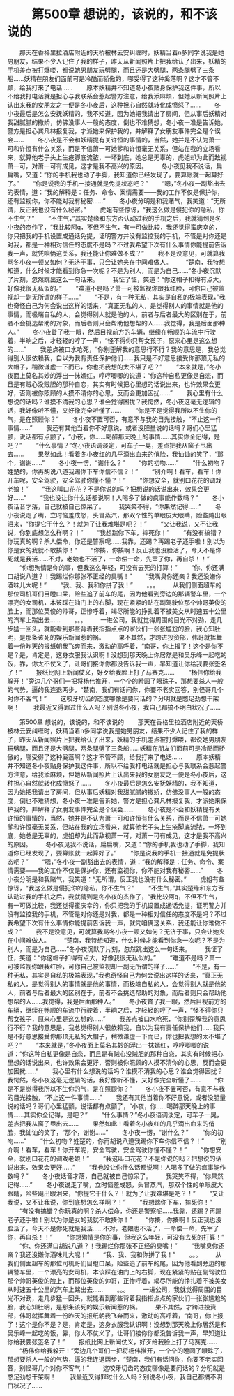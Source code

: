 # 　　第500章 想说的，该说的，和不该说的
　　那天在香格里拉酒店附近的天桥被林云安纠缠时，妖精当着n多同学说我是她男朋友，结果不少人记住了我的样子，昨天从新闻照片上把我给认了出来，妖精的手机差点被打爆喽，都说她男朋友玩劈腿，而且还是大劈腿，两条腿劈了三条船……妖精在朋友们面前可是冷酷而骄傲的，哪受得了这种奚落啊？这才不管不顾，给我打来了电话……
　　原本妖精并不知道冬小夜贴身保护我这件事，所以不给我打电话就是担心与我联系会惹起警方注意，给我添麻烦，但她从新闻照片上认出来我的女朋友之一便是冬小夜后，这种担心自然就转化成愤怒了……
　　冬小夜最后是怎么安抚妖精的，我不知道，因为她把我请出了房间，但从事后妖精对我甜腻腻的撒娇，仿佛没事人一般的态度，倒也不难猜想，冬小夜一准是告诉她，警方是担心龚凡林报复我，才派她来保护我的，并解释了女朋友事件完全是个误会……
　　冬小夜是不会和妖精提有关许恒的事情的，当然，她并是不认为萧一可和许恒有什么关系，而是不信萧一可她爹和许恒毫无关系，但站在我的立场看来，就算他老子头上生疮脚底流脓，一坏到底，她总是无辜的，虎姐却为此而敌视萧一可，对萧一可有成见，这才是我不高兴的原因。
　　冬小夜见我不说话，扁扁嘴，又道：“你的手机我也动了手脚，我知道你已经发现了，要算账就一起算好了。”
　　“你是说我的手机一接通就是免提状态吧？”
　　“嗯，”冬小夜一副豁出去的表情，道：“我的解释是：任务、命令、案情需要——我的工作不仅是保护你，还有监视你，你不能对我有秘密……”
　　冬小夜分明是和我赌气，我笑道：“无所谓，反正我也没有什么秘密。”
　　虎姐有些惊讶，“我这么做是侵犯你的隐私，你不生气？”
　　“不生气，”其实楚缘和东方否认动过我的手机之后，我就猜到是冬小夜的杰作了，“我比较阿q，不但不生气，有一可做比较，我还觉得蛮庆幸的，你只把我的手机设置成通话免提，证明警方并没有监控我的手机，不管是对你还是对我，都是一种相对信任的态度不是吗？不过我希望下次有什么事情你能提前告诉我一声，就凭咱俩这关系，我还能让你难做不成？”
　　我不是没意见，可就算我骂冬小夜一顿又如何？无济于事，只会让她夹在中间难做人。
　　“楚南，我特想知道，什么时候才能看到你急一次呢？不是为别人，而是为自己……”冬小夜沉默了片刻，忽然跳出这么一句话来。
　　我怔了怔，笑道：“你这帽子扣得有点大，好像我很无私似的。”
　　“难道不是吗？萧一可被监视你跟我红脸，可你自己被监视却一副无所谓的样子……”
　　“不是，有一种无私，其实是自私的极端表现，”我也奇怪自己为何会说出这样的话来，“真正无私的人，是觉得别人的事情就是他的事情，而极端自私的人，会觉得别人就是他的人，前者与后者最大的区别在于，前者不会挑选帮助的对象，而后者则只会帮助他想帮的人……我觉得，我是后面那种人。”
　　冬小夜瞥了我一眼，然后目视前方的车辆，继续在畅顺的车流中行驶着，半晌之后，才轻轻的哼了一声，“怪不得你只帮女孩子，原来心里是这么想的……”
　　我差点被口水呛死，“你别歪解我的意思行不行？我的意思是，我总觉得别人很依赖我，自以为我有责任保护他们……我只是不好意思接受你那顶无私的大帽子，稍微谦虚一下而已，你也把我想的太不堪了吧？”
　　“本来就是，”冬小夜面上莫名其妙的浮出一抹嫣红，哼哼唧唧的说道：“你这种自私更像是自恋，而且是有贼心没贼胆的那种自恋，其实有时候把心里想的话说出来，也许效果会更好，否则被你照顾的人摸不清你的心思，反而会更加困扰……”
　　我心里有什么想说的话吗？谁摸不清我的心思？谁会觉得困扰？我愕然，冬小夜这毫无逻辑的话，我好像听不懂，又好像完全听懂了……
　　“你是不是觉得我所以不生你的气，是在照顾你？”
　　冬小夜不置可否，有意不与我的目光接触，“不止这一件事情……”
　　我还有其他当着你不好意说，或者没胆量说的话吗？哥们心里猛颤，说话都有点颤了，“小夜，你……喝醉那天晚上的事情……其实你全记得，是吧？”
　　“什么事情？”冬小夜语调淡定，可车子一晃，差点把我从窗子甩出去……
　　果然如此！看着冬小夜红的几乎滴出血来的俏脸，我讪讪的笑了，“那个，谢谢……”
　　冬小夜一愣，“谢什么？”
　　“你的初吻……”
　　“什么初吻？姓楚的，你再胡说八道我踢你下车你信不信？！”
　　“别介啊！看车，看车！你开车呢，安全驾驶，安全驾驶你懂不懂？！”
　　“你想安全，就别口花花的调戏老娘！”
　　“我这叫口花花？不是你说的吗？把想说的话说出来，效果会更好……”
　　“我也没让你什么话都说啊！人喝多了做的疯事能作数吗？”
　　冬小夜话音才落，自己就被自己惊呆了。
　　我哭笑不得，“你果然记得……”
　　冬小夜说走了嘴，立时恼羞成怒，头冒蒸汽，那双个性的单眼皮大眼睛，险些飚出眼泪来，“你提它干什么？！就为了让我难堪是吧？！”
　　“又让我说，又不让我说，你到底想怎么样啊？！”
　　“我想踹你下车，摔死你！”
　　“有没有搞错？你玩真的啊？杀人偿命，你还是警察呢……我靠，还踢？再踢老子还手啦！别以为你是女的我就不敢揍你！”
　　“你揍，你揍啊！反正我也没脸活了，今天不是你死就是我活……不对，老娘也不活了，一命偿一命，先宰了你，再自杀！！”
　　“你想殉情是你的事，但我这么年轻，可没有去死的打算！”
　　“你、你还满口胡说八道？！我踢烂你那张不正经的臭嘴！”
　　“我嘴臭你还亲？我还没嫌你酒味儿大呢！”
　　“我、我、我和你拼了我！”
　　。。。
　　从我们侧面超车的那位司机哥们目瞪口呆，险些追了前车的尾，因为他看到旁边的那辆警车里，一个漂亮的女司机，本该踩在油门上的右脚，现在紧紧的贴在副驾驶位那个帅哥英俊的脸上，而那位英俊的帅哥，正惨呼着，竭尽所能的挣扎着不被美女从时速五十公里的汽车上踹出去……
　　。。。
　　一进公司，我就觉得周围的目光不对劲，走几步猛一回头，就能看到那些背着我指指点点的家伙们一张张尴尬的脸，我心知肚明，是那条该死的娱乐新闻惹的祸。
　　果不其然，才跨进投资部，伟哥就挥舞着一份昨天的报纸朝我飞奔而来，激动的高呼着，“南哥，你上报了！这个是你不是？是，肯定是，这身衣服我认识啊！没想到那天晚上你居然是和吴乐峰一起吃的饭，靠，你太不仗义了，让哥们接你你都没告诉我一声，早知道让你给我要张签名了！”
　　报纸比网上新闻仗义，好歹给我脸上打了马赛克……
　　“杨伟你给我躲开！”旁边几个哥们一把将杨伟推开，一个个的瞪圆了眼珠子，那想要杀人一般的气势，逼的我连退两步，“楚南，我们有话问你，你要不老实回答，别怪哥几个对你不客气！”
　　这咬牙切齿的态度哪像是要问话的？分明就是憋足劲想干架啊！
　　我最近又得罪过什么人吗？别说冬小夜，我自己都搞不明白状况了……

　　第500章 想说的，该说的，和不该说的
　　那天在香格里拉酒店附近的天桥被林云安纠缠时，妖精当着n多同学说我是她男朋友，结果不少人记住了我的样子，昨天从新闻照片上把我给认了出来，妖精的手机差点被打爆喽，都说她男朋友玩劈腿，而且还是大劈腿，两条腿劈了三条船……妖精在朋友们面前可是冷酷而骄傲的，哪受得了这种奚落啊？这才不管不顾，给我打来了电话……
　　原本妖精并不知道冬小夜贴身保护我这件事，所以不给我打电话就是担心与我联系会惹起警方注意，给我添麻烦，但她从新闻照片上认出来我的女朋友之一便是冬小夜后，这种担心自然就转化成愤怒了……
　　冬小夜最后是怎么安抚妖精的，我不知道，因为她把我请出了房间，但从事后妖精对我甜腻腻的撒娇，仿佛没事人一般的态度，倒也不难猜想，冬小夜一准是告诉她，警方是担心龚凡林报复我，才派她来保护我的，并解释了女朋友事件完全是个误会……
　　冬小夜是不会和妖精提有关许恒的事情的，当然，她并是不认为萧一可和许恒有什么关系，而是不信萧一可她爹和许恒毫无关系，但站在我的立场看来，就算他老子头上生疮脚底流脓，一坏到底，她总是无辜的，虎姐却为此而敌视萧一可，对萧一可有成见，这才是我不高兴的原因。
　　冬小夜见我不说话，扁扁嘴，又道：“你的手机我也动了手脚，我知道你已经发现了，要算账就一起算好了。”
　　“你是说我的手机一接通就是免提状态吧？”
　　“嗯，”冬小夜一副豁出去的表情，道：“我的解释是：任务、命令、案情需要——我的工作不仅是保护你，还有监视你，你不能对我有秘密……”
　　冬小夜分明是和我赌气，我笑道：“无所谓，反正我也没有什么秘密。”
　　虎姐有些惊讶，“我这么做是侵犯你的隐私，你不生气？”
　　“不生气，”其实楚缘和东方否认动过我的手机之后，我就猜到是冬小夜的杰作了，“我比较阿q，不但不生气，有一可做比较，我还觉得蛮庆幸的，你只把我的手机设置成通话免提，证明警方并没有监控我的手机，不管是对你还是对我，都是一种相对信任的态度不是吗？不过我希望下次有什么事情你能提前告诉我一声，就凭咱俩这关系，我还能让你难做不成？”
　　我不是没意见，可就算我骂冬小夜一顿又如何？无济于事，只会让她夹在中间难做人。
　　“楚南，我特想知道，什么时候才能看到你急一次呢？不是为别人，而是为自己……”冬小夜沉默了片刻，忽然跳出这么一句话来。
　　我怔了怔，笑道：“你这帽子扣得有点大，好像我很无私似的。”
　　“难道不是吗？萧一可被监视你跟我红脸，可你自己被监视却一副无所谓的样子……”
　　“不是，有一种无私，其实是自私的极端表现，”我也奇怪自己为何会说出这样的话来，“真正无私的人，是觉得别人的事情就是他的事情，而极端自私的人，会觉得别人就是他的人，前者与后者最大的区别在于，前者不会挑选帮助的对象，而后者则只会帮助他想帮的人……我觉得，我是后面那种人。”
　　冬小夜瞥了我一眼，然后目视前方的车辆，继续在畅顺的车流中行驶着，半晌之后，才轻轻的哼了一声，“怪不得你只帮女孩子，原来心里是这么想的……”
　　我差点被口水呛死，“你别歪解我的意思行不行？我的意思是，我总觉得别人很依赖我，自以为我有责任保护他们……我只是不好意思接受你那顶无私的大帽子，稍微谦虚一下而已，你也把我想的太不堪了吧？”
　　“本来就是，”冬小夜面上莫名其妙的浮出一抹嫣红，哼哼唧唧的说道：“你这种自私更像是自恋，而且是有贼心没贼胆的那种自恋，其实有时候把心里想的话说出来，也许效果会更好，否则被你照顾的人摸不清你的心思，反而会更加困扰……”
　　我心里有什么想说的话吗？谁摸不清我的心思？谁会觉得困扰？我愕然，冬小夜这毫无逻辑的话，我好像听不懂，又好像完全听懂了……
　　“你是不是觉得我所以不生你的气，是在照顾你？”
　　冬小夜不置可否，有意不与我的目光接触，“不止这一件事情……”
　　我还有其他当着你不好意说，或者没胆量说的话吗？哥们心里猛颤，说话都有点颤了，“小夜，你……喝醉那天晚上的事情……其实你全记得，是吧？”
　　“什么事情？”冬小夜语调淡定，可车子一晃，差点把我从窗子甩出去……
　　果然如此！看着冬小夜红的几乎滴出血来的俏脸，我讪讪的笑了，“那个，谢谢……”
　　冬小夜一愣，“谢什么？”
　　“你的初吻……”
　　“什么初吻？姓楚的，你再胡说八道我踢你下车你信不信？！”
　　“别介啊！看车，看车！你开车呢，安全驾驶，安全驾驶你懂不懂？！”
　　“你想安全，就别口花花的调戏老娘！”
　　“我这叫口花花？不是你说的吗？把想说的话说出来，效果会更好……”
　　“我也没让你什么话都说啊！人喝多了做的疯事能作数吗？”
　　冬小夜话音才落，自己就被自己惊呆了。
　　我哭笑不得，“你果然记得……”
　　冬小夜说走了嘴，立时恼羞成怒，头冒蒸汽，那双个性的单眼皮大眼睛，险些飚出眼泪来，“你提它干什么？！就为了让我难堪是吧？！”
　　“又让我说，又不让我说，你到底想怎么样啊？！”
　　“我想踹你下车，摔死你！”
　　“有没有搞错？你玩真的啊？杀人偿命，你还是警察呢……我靠，还踢？再踢老子还手啦！别以为你是女的我就不敢揍你！”
　　“你揍，你揍啊！反正我也没脸活了，今天不是你死就是我活……不对，老娘也不活了，一命偿一命，先宰了你，再自杀！！”
　　“你想殉情是你的事，但我这么年轻，可没有去死的打算！”
　　“你、你还满口胡说八道？！我踢烂你那张不正经的臭嘴！”
　　“我嘴臭你还亲？我还没嫌你酒味儿大呢！”
　　“我、我、我和你拼了我！”
　　。。。
　　从我们侧面超车的那位司机哥们目瞪口呆，险些追了前车的尾，因为他看到旁边的那辆警车里，一个漂亮的女司机，本该踩在油门上的右脚，现在紧紧的贴在副驾驶位那个帅哥英俊的脸上，而那位英俊的帅哥，正惨呼着，竭尽所能的挣扎着不被美女从时速五十公里的汽车上踹出去……
　　。。。
　　一进公司，我就觉得周围的目光不对劲，走几步猛一回头，就能看到那些背着我指指点点的家伙们一张张尴尬的脸，我心知肚明，是那条该死的娱乐新闻惹的祸。
　　果不其然，才跨进投资部，伟哥就挥舞着一份昨天的报纸朝我飞奔而来，激动的高呼着，“南哥，你上报了！这个是你不是？是，肯定是，这身衣服我认识啊！没想到那天晚上你居然是和吴乐峰一起吃的饭，靠，你太不仗义了，让哥们接你你都没告诉我一声，早知道让你给我要张签名了！”
　　报纸比网上新闻仗义，好歹给我脸上打了马赛克……
　　“杨伟你给我躲开！”旁边几个哥们一把将杨伟推开，一个个的瞪圆了眼珠子，那想要杀人一般的气势，逼的我连退两步，“楚南，我们有话问你，你要不老实回答，别怪哥几个对你不客气！”
　　这咬牙切齿的态度哪像是要问话的？分明就是憋足劲想干架啊！
　　我最近又得罪过什么人吗？别说冬小夜，我自己都搞不明白状况了……
